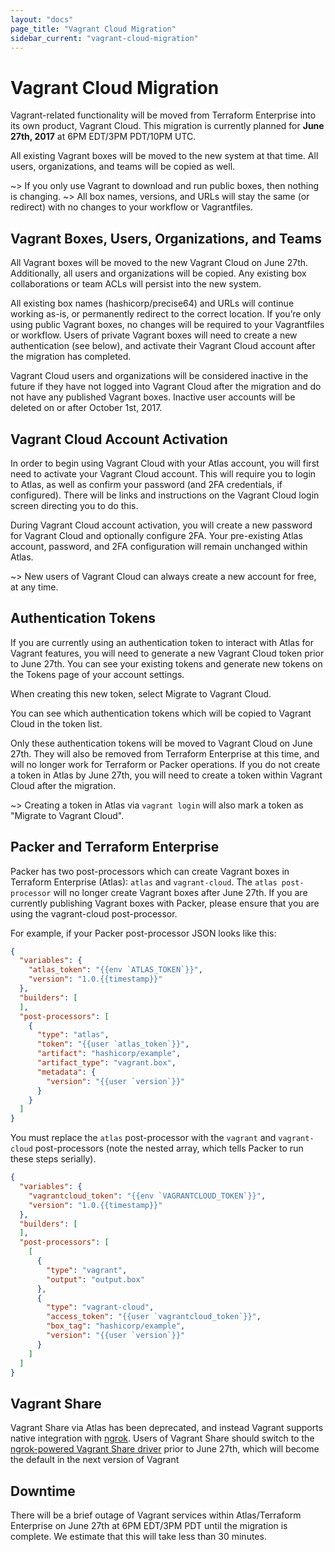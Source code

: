 ```yaml
---
layout: "docs"
page_title: "Vagrant Cloud Migration"
sidebar_current: "vagrant-cloud-migration"
---
```


# Vagrant Cloud Migration

Vagrant-related functionality will be moved from Terraform Enterprise into its own product, Vagrant Cloud.
This migration is currently planned for **June 27th, 2017** at 6PM EDT/3PM PDT/10PM UTC.

All existing Vagrant boxes will be moved to the new system at that time.
All users, organizations, and teams will be copied as well.

~> If you only use Vagrant to download and run public boxes, then nothing is changing.
~> All box names, versions, and URLs will stay the same (or redirect) with no changes to your workflow or Vagrantfiles.

## Vagrant Boxes, Users, Organizations, and Teams

All Vagrant boxes will be moved to the new Vagrant Cloud on June 27th.
Additionally, all users and organizations will be copied.
Any existing box collaborations or team ACLs will persist into the new system.

All existing box names (hashicorp/precise64) and URLs will continue working as-is, or permanently redirect to the correct location.
If you’re only using public Vagrant boxes, no changes will be required to your Vagrantfiles or workflow.
Users of private Vagrant boxes will need to create a new authentication (see below), and activate their Vagrant Cloud account after the migration has completed.

Vagrant Cloud users and organizations will be considered inactive in the future if they have not logged into Vagrant Cloud after the migration and do not have any published Vagrant boxes.
Inactive user accounts will be deleted on or after October 1st, 2017.

## Vagrant Cloud Account Activation

In order to begin using Vagrant Cloud with your Atlas account, you will first need to activate your Vagrant Cloud account.
This will require you to login to Atlas, as well as confirm your password (and 2FA credentials, if configured).
There will be links and instructions on the Vagrant Cloud login screen directing you to do this.

During Vagrant Cloud account activation, you will create a new password for Vagrant Cloud and optionally configure 2FA.
Your pre-existing Atlas account, password, and 2FA configuration will remain unchanged within Atlas.

~> New users of Vagrant Cloud can always create a new account for free, at any time.

## Authentication Tokens

If you are currently using an authentication token to interact with Atlas for Vagrant features, you will need to generate a new Vagrant Cloud token prior to June 27th.
You can see your existing tokens and generate new tokens on the Tokens page of your account settings.

When creating this new token, select Migrate to Vagrant Cloud.

You can see which authentication tokens which will be copied to Vagrant Cloud in the token list.

Only these authentication tokens will be moved to Vagrant Cloud on June 27th.
They will also be removed from Terraform Enterprise at this time, and will no longer work for Terraform or Packer operations.
If you do not create a token in Atlas by June 27th, you will need to create a token within Vagrant Cloud after the migration.

~> Creating a token in Atlas via `vagrant login` will also mark a token as "Migrate to Vagrant Cloud".

## Packer and Terraform Enterprise

Packer has two post-processors which can create Vagrant boxes in Terraform Enterprise (Atlas): `atlas` and `vagrant-cloud`.
The `atlas post-processor` will no longer create Vagrant boxes after June 27th.
If you are currently publishing Vagrant boxes with Packer, please ensure that you are using the vagrant-cloud post-processor.

For example, if your Packer post-processor JSON looks like this:

```json
{
  "variables": {
    "atlas_token": "{{env `ATLAS_TOKEN`}}",
    "version": "1.0.{{timestamp}}"
  },
  "builders": [
  ],
  "post-processors": [
    {
      "type": "atlas",
      "token": "{{user `atlas_token`}}",
      "artifact": "hashicorp/example",
      "artifact_type": "vagrant.box",
      "metadata": {
        "version": "{{user `version`}}"
      }
    }
  ]
}
```

You must replace the `atlas` post-processor with the `vagrant` and `vagrant-cloud` post-processors (note the nested array, which tells Packer to run these steps serially).

```json
{
  "variables": {
    "vagrantcloud_token": "{{env `VAGRANTCLOUD_TOKEN`}}",
    "version": "1.0.{{timestamp}}"
  },
  "builders": [
  ],
  "post-processors": [
    [
      {
        "type": "vagrant",
        "output": "output.box"
      },
      {
        "type": "vagrant-cloud",
        "access_token": "{{user `vagrantcloud_token`}}",
        "box_tag": "hashicorp/example",
        "version": "{{user `version`}}"
      }
    ]
  ]
}
```

## Vagrant Share

Vagrant Share via Atlas has been deprecated, and instead Vagrant supports native integration with [ngrok](https://ngrok.com).
Users of Vagrant Share should switch to the [ngrok-powered Vagrant Share driver](https://www.vagrantup.com/docs/share) prior to June 27th, which will become the default in the next version of Vagrant

## Downtime

There will be a brief outage of Vagrant services within Atlas/Terraform Enterprise on June 27th at 6PM EDT/3PM PDT until the migration is complete.
We estimate that this will take less than 30 minutes.
